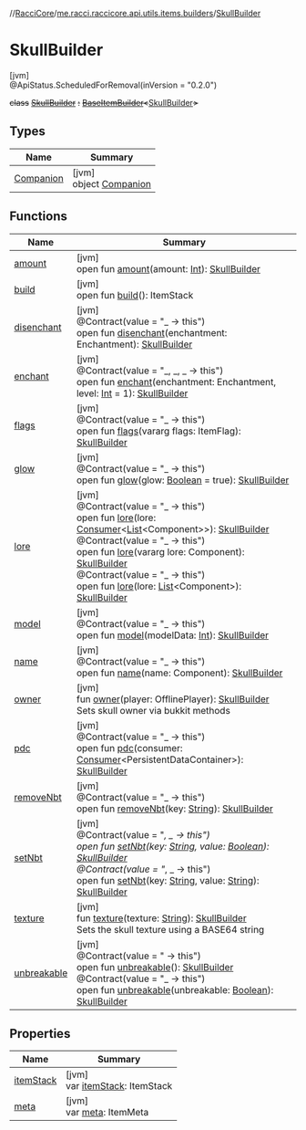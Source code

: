 //[RacciCore](../../../index.md)/[me.racci.raccicore.api.utils.items.builders](../index.md)/[SkullBuilder](index.md)

# SkullBuilder

[jvm]\
@ApiStatus.ScheduledForRemoval(inVersion = "0.2.0")

~~class~~ [~~SkullBuilder~~](index.md) ~~:~~ [~~BaseItemBuilder~~](../-base-item-builder/index.md)~~&lt;~~[SkullBuilder](index.md)~~&gt;~~

## Types

| Name | Summary |
|---|---|
| [Companion](-companion/index.md) | [jvm]<br>object [Companion](-companion/index.md) |

## Functions

| Name | Summary |
|---|---|
| [amount](../-base-item-builder/amount.md) | [jvm]<br>open fun [amount](../-base-item-builder/amount.md)(amount: [Int](https://kotlinlang.org/api/latest/jvm/stdlib/kotlin/-int/index.html)): [SkullBuilder](index.md) |
| [build](../-base-item-builder/build.md) | [jvm]<br>open fun [build](../-base-item-builder/build.md)(): ItemStack |
| [disenchant](../-base-item-builder/disenchant.md) | [jvm]<br>@Contract(value = "_ -&gt; this")<br>open fun [disenchant](../-base-item-builder/disenchant.md)(enchantment: Enchantment): [SkullBuilder](index.md) |
| [enchant](../-base-item-builder/enchant.md) | [jvm]<br>@Contract(value = "_, _, _ -&gt; this")<br>open fun [enchant](../-base-item-builder/enchant.md)(enchantment: Enchantment, level: [Int](https://kotlinlang.org/api/latest/jvm/stdlib/kotlin/-int/index.html) = 1): [SkullBuilder](index.md) |
| [flags](../-base-item-builder/flags.md) | [jvm]<br>@Contract(value = "_ -&gt; this")<br>open fun [flags](../-base-item-builder/flags.md)(vararg flags: ItemFlag): [SkullBuilder](index.md) |
| [glow](../-base-item-builder/glow.md) | [jvm]<br>@Contract(value = "_ -&gt; this")<br>open fun [glow](../-base-item-builder/glow.md)(glow: [Boolean](https://kotlinlang.org/api/latest/jvm/stdlib/kotlin/-boolean/index.html) = true): [SkullBuilder](index.md) |
| [lore](../-base-item-builder/lore.md) | [jvm]<br>@Contract(value = "_ -&gt; this")<br>open fun [lore](../-base-item-builder/lore.md)(lore: [Consumer](https://docs.oracle.com/javase/8/docs/api/java/util/function/Consumer.html)&lt;[List](https://kotlinlang.org/api/latest/jvm/stdlib/kotlin.collections/-list/index.html)&lt;Component&gt;&gt;): [SkullBuilder](index.md)<br>@Contract(value = "_ -&gt; this")<br>open fun [lore](../-base-item-builder/lore.md)(vararg lore: Component): [SkullBuilder](index.md)<br>@Contract(value = "_ -&gt; this")<br>open fun [lore](../-base-item-builder/lore.md)(lore: [List](https://kotlinlang.org/api/latest/jvm/stdlib/kotlin.collections/-list/index.html)&lt;Component&gt;): [SkullBuilder](index.md) |
| [model](../-base-item-builder/model.md) | [jvm]<br>@Contract(value = "_ -&gt; this")<br>open fun [model](../-base-item-builder/model.md)(modelData: [Int](https://kotlinlang.org/api/latest/jvm/stdlib/kotlin/-int/index.html)): [SkullBuilder](index.md) |
| [name](../-base-item-builder/name.md) | [jvm]<br>@Contract(value = "_ -&gt; this")<br>open fun [name](../-base-item-builder/name.md)(name: Component): [SkullBuilder](index.md) |
| [owner](owner.md) | [jvm]<br>fun [owner](owner.md)(player: OfflinePlayer): [SkullBuilder](index.md)<br>Sets skull owner via bukkit methods |
| [pdc](../-base-item-builder/pdc.md) | [jvm]<br>@Contract(value = "_ -&gt; this")<br>open fun [pdc](../-base-item-builder/pdc.md)(consumer: [Consumer](https://docs.oracle.com/javase/8/docs/api/java/util/function/Consumer.html)&lt;PersistentDataContainer&gt;): [SkullBuilder](index.md) |
| [removeNbt](../-base-item-builder/remove-nbt.md) | [jvm]<br>@Contract(value = "_ -&gt; this")<br>open fun [removeNbt](../-base-item-builder/remove-nbt.md)(key: [String](https://kotlinlang.org/api/latest/jvm/stdlib/kotlin/-string/index.html)): [SkullBuilder](index.md) |
| [setNbt](../-base-item-builder/set-nbt.md) | [jvm]<br>@Contract(value = "_, _ -&gt; this")<br>open fun [setNbt](../-base-item-builder/set-nbt.md)(key: [String](https://kotlinlang.org/api/latest/jvm/stdlib/kotlin/-string/index.html), value: [Boolean](https://kotlinlang.org/api/latest/jvm/stdlib/kotlin/-boolean/index.html)): [SkullBuilder](index.md)<br>@Contract(value = "_, _ -&gt; this")<br>open fun [setNbt](../-base-item-builder/set-nbt.md)(key: [String](https://kotlinlang.org/api/latest/jvm/stdlib/kotlin/-string/index.html), value: [String](https://kotlinlang.org/api/latest/jvm/stdlib/kotlin/-string/index.html)): [SkullBuilder](index.md) |
| [texture](texture.md) | [jvm]<br>fun [texture](texture.md)(texture: [String](https://kotlinlang.org/api/latest/jvm/stdlib/kotlin/-string/index.html)): [SkullBuilder](index.md)<br>Sets the skull texture using a BASE64 string |
| [unbreakable](../-base-item-builder/unbreakable.md) | [jvm]<br>@Contract(value = " -&gt; this")<br>open fun [unbreakable](../-base-item-builder/unbreakable.md)(): [SkullBuilder](index.md)<br>@Contract(value = "_ -&gt; this")<br>open fun [unbreakable](../-base-item-builder/unbreakable.md)(unbreakable: [Boolean](https://kotlinlang.org/api/latest/jvm/stdlib/kotlin/-boolean/index.html)): [SkullBuilder](index.md) |

## Properties

| Name | Summary |
|---|---|
| [itemStack](../-base-item-builder/item-stack.md) | [jvm]<br>var [itemStack](../-base-item-builder/item-stack.md): ItemStack |
| [meta](../-base-item-builder/meta.md) | [jvm]<br>var [meta](../-base-item-builder/meta.md): ItemMeta |
